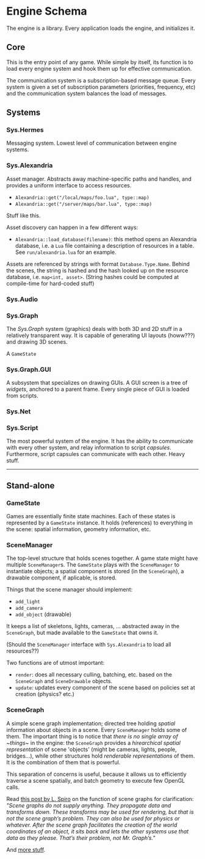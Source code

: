 # Engine Schema

The engine is a library. Every application loads the engine, and initializes it.

## Core
This is the entry point of any game. While simple by itself, its function is to load every engine system and hook them up for effective communication.

The communication system is a subscription-based message queue. Every system is given a set of subscription parameters (priorities, frequency, etc) and the communication system balances the load of messages.

## Systems

### Sys.Hermes

Messaging system. Lowest level of communication between engine systems.

### Sys.Alexandria

Asset manager. Abstracts away machine-specific paths and handles, and provides a uniform interface to access resources.

- `Alexandria::get("/local/maps/foo.lua", type::map)`
- `Alexandria::get("/server/maps/bar.lua", type::map)`

Stuff like this.

Asset discovery can happen in a few different ways:
- `Alexandria::load_database(filename)`: this method opens an Alexandria database, i.e. a `Lua` file containing a description of resources in a table. See `run/alexandria.lua` for an example.


Assets are referenced by strings with format `Database.Type.Name`. Behind the scenes, the string is hashed and the hash looked up on the resource database, i.e. `map<int, asset>`. (String hashes could be computed at compile-time for hard-coded stuff)

### Sys.Audio

### Sys.Graph

The *Sys.Graph* system (graphics) deals with both 3D and 2D stuff in a relatively transparent way. It is capable of generating UI layouts (howw???) and drawing 3D scenes.

A `GameState`

### Sys.Graph.GUI

A subsystem that specializes on drawing GUIs. A GUI screen is a tree of *widgets*, anchored to a parent frame. Every single piece of GUI is loaded from scripts.

### Sys.Net

### Sys.Script

The most powerful system of the engine. It has the ability to communicate with every other system, and relay information to script *capsules*. Furthermore, script capsules can communicate with each other. Heavy stuff.


-----

## Stand-alone

### GameState

Games are essentially finite state machines. Each of these states is represented by a `GameState` instance. It holds (references) to everything in the scene: spatial information, geometry information, etc.

### SceneManager

The top-level structure that holds scenes together. A game state might have multiple `SceneManager`s. The `GameState` plays with the `SceneManager` to instantiate objects; a spatial component is stored (in the `SceneGraph`), a drawable component, if aplicable, is stored.

Things that the scene manager should implement:
- `add_light`
- `add_camera`
- `add_object` (drawable)

It keeps a list of skeletons, lights, cameras, ... abstracted away in the `SceneGraph`, but made available to the `GameState` that owns it.

(Should the `SceneManager` interface with `Sys.Alexandria` to load all resources??)

Two functions are of utmost important:
- `render`: does all necessary culling, batching, etc. based on the `SceneGraph` and `SceneDrawable` objects.
- `update`: updates every component of the scene based on policies set at creation (physics? etc.)

### SceneGraph

A simple scene graph implementation; directed tree holding *spatial* information about objects in a scene. Every `SceneManager` holds some of them. The important thing is to notice that *there is no single array of ~things~* in the engine: the `SceneGraph` provides a *hirearchical spatial representation* of scene 'objects' (might be cameras, lights, people, bridges...), while other structures hold *renderable representations* of them. It is the combination of them that is powerful.

This separation of concerns is useful, because it allows us to efficiently traverse a scene spatially, and batch geometry to execute few OpenGL calls.

Read [this post by L. Spiro](https://www.gamedev.net/forums/topic/672161-need-scene-graph-advice-please/?tab=comments#comment-5255071) on the function of scene graphs for clarification: *"Scene graphs do not supply anything. They propagate data and transforms down. These transforms may be used for rendering, but that is not the scene graph’s problem. They can also be used for physics or whatever. After the scene graph facilitates the creation of the world coordinates of an object, it sits back and lets the other systems use that data as they please. That’s their problem, not Mr. Graph’s."*

And [more stuff](http://lspiroengine.com/?p=566).